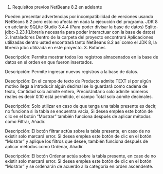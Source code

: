 1.	Requisitos previos
NetBeans 8.2 en adelante 
 
Pueden presentar advertencias por incompatibilidad de versiones usando NetBeans 8.2 pero esto no afecta en nada la ejecución del programa.
JDK 8 en adelante
SQLite Studio 3.4.4 (Para poder divisar la base de datos)
Sqlite-jdbc-3.23.1(Librería necesaria para poder interactuar con la base de datos)
2.	Instaladores
Dentro de la carpeta del proyecto encontrará Aplicaciones utilizadas dentro usted encontrará tanto NetBeans 8.2 así como el JDK 8, la librería jdbc utilizada en este proyecto.
3.	Botones
 
Descripción: Permite mostrar todos los registros almacenados en la base de datos en el orden en que fueron insertados.
 
Descripción: Permite ingresar nuevos registros a la base de datos.
 
Descripción: En el campo de texto de Producto admite TEXT si por algún motivo llega a introducir algún decimal se lo guardará como cadena de texto, Cantidad solo admite entero, PrecioUnitario solo admite números reales es decir 0.10 está permitido, el campo Total solo admite decimales.
 
Descripción: Solo utilizar en caso de que tenga una tabla presente es decir, no funciona si la tabla se encuentra vacía, Si desea emplea este botón de clic en el botón “Mostrar” también funciona después de aplicar métodos como Filtrar, Añadir.
 
Descripción: El botón filtrar actúa sobre la tabla presente, en caso de no existir solo marcará error. Si desea emplea este botón de clic en el botón “Mostrar” y aplique los filtros que desee, también funciona después de aplicar métodos como Ordenar, Añadir.
 
Descripción: El botón Ordenar actúa sobre la tabla presente, en caso de no existir solo marcará error. Si desea emplea este botón de clic en el botón “Mostrar” y se ordenarán de acuerdo a la categoría en orden ascendente.
